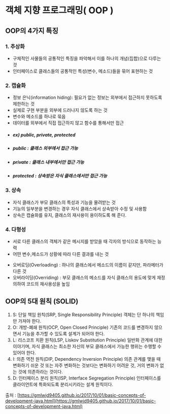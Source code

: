 # 객체 지향 프로그래밍( OOP )

## OOP의 4가지 특징

### 1. 추상화 
* 구체적인 사물들의 공통적인 특징을 파악해서 이를 하나의 개념(집합)으로 다루는 것 
* 인터페이스로 클래스들의 공통적인 특성(변수, 메소드)들을 묶어 표현하는 것

### 2. 캡슐화 
* 정보 은닉(information hiding): 필요가 없는 정보는 외부에서 접근하지 못하도록 제한하는 것 
* 실제로 구현 부분을 외부에 드러나지 않도록 하는 것 
* 변수와 메소드를 하나로 묶음 
* 데이터를 외부에서 직접 접근하지 않고 함수를 통해서만 접근 
- ##### ex) public, private, protected
- ##### public : 클래스 외부에서 접근 가능
- ##### private : 클래스 내부에서만 접근 가능
- ##### protected : 상속받은 자식 클래스에서만 접근 가능

### 3. 상속 
* 자식 클래스가 부모 클래스의 특성과 기능을 물려받는 것 
* 기능의 일부분을 변경하는 경우 자식 클래스에서 상속받아 수정 및 사용함 
* 상속은 캡슐화를 유지, 클래스의 재사용이 용이하도록 해 준다.

### 4. 다형성 
* 서로 다른 클래스의 객체가 같은 메시지를 받았을 때 각자의 방식으로 동작하는 능력 
* 어떤 변수,메소드가 상황에 따라 다른 결과를 내는 것 
- 오버로딩(Overloading) : 하나의 클래스에서 메소드의 이름이 같지만, 파라메터가 다른 것 
- 오버라이딩(Overriding) : 부모 클래스의 메소드를 자식 클래스의 용도에 맞게 재정의하여 코드의 재사용성을 높임


## OOP의 5대 원칙 (SOLID)

1. S: 단일 책임 원칙(SRP, Single Responsibility Principle)
객체는 단 하나의 책임만 가져야 한다.
2. O: 개방-폐쇄 원칙(OCP, Open Closed Principle)
기존의 코드를 변경하지 않으면서 기능을 추가할 수 있도록 설계가 되어야 한다.
3. L: 리스코프 치환 원칙(LSP, Liskov Substitution Principle)
일반화 관계에 대한 이야기며, 자식 클래스는 최소한 자신의 부모 클래스에서 가능한 행위는 수행할 수 있어야 한다.
4. I: 의존 역전 원칙(DIP, Dependency Inversion Principle)
의존 관계를 맺을 때 변화하기 쉬운 것 또는 자주 변화하는 것보다는 변화하기 어려운 것, 거의 변화가 없는 것에 의존하라는 것이다.
5. D: 인터페이스 분리 원칙(ISP, Interface Segregation Principle)
인터페이스를 클라이언트에 특화되도록 분리시키라는 설계 원칙이다.

출처 : [https://gmlwjd9405.github.io/2017/10/01/basic-concepts-of-development-java.html](https://gmlwjd9405.github.io/2017/10/01/basic-concepts-of-development-java.html)
